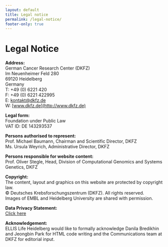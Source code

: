 ```yaml
---
layout: default
title: Legal notice
permalink: /legal-notice/
footer-only: true
---
```


**Legal Notice**
================

**Address:**  
German Cancer Research Center (DKFZ)  
Im Neuenheimer Feld 280  
69120 Heidelberg  
Germany  
T: +49 (0) 6221 420  
F: +49 (0) 6221 422995  
E: [kontakt@dkfz.de](mailto:kontakt@dkfz.de)  
W: [www.dkfz.de](http://www.dkfz.de)  

**Legal form:**  
Foundation under Public Law  
VAT ID: DE 143293537

**Persons authorised to represent:**  
Prof. Michael Baumann, Chairman and Scientific Director, DKFZ  
Ms. Ursula Weyrich, Administrative Director, DKFZ

**Persons responsible for website content:**  
Prof. Oliver Stegle, Head, Division of Computational Genomics and Systems Genetics, DKFZ

**Copyright:**  
The content, layout and graphics on this website are protected by copyright law.  
© Deutsches Krebsforschungszentrum (DKFZ). All rights reserved.  
Images of EMBL and Heidelberg University are shared with permission.

**Data Privacy Statement:**  
[Click here](https://www.dkfz.de/en/data-privacy-protection.html?m=1569945172&)

**Acknowledgement:**  
ELLIS Life Heidelberg would like to formally acknowledge Danila Bredikhin and Jeongbin Park for HTML code writing and the Communications team at DKFZ for editorial input.